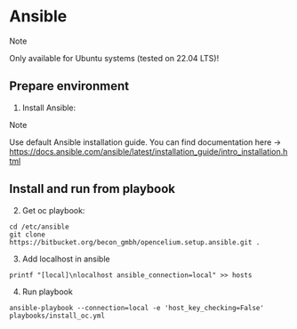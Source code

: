 # Ansible

> [!NOTE] 
> Only available for Ubuntu systems (tested on 22.04 LTS)!

## Prepare environment

1. Install Ansible:

> [!NOTE] 
> Use default Ansible installation guide. You can find documentation here -> https://docs.ansible.com/ansible/latest/installation_guide/intro_installation.html

## Install and run from playbook

2. Get oc playbook:

```
cd /etc/ansible
git clone https://bitbucket.org/becon_gmbh/opencelium.setup.ansible.git .
```

3. Add localhost in ansible

```
printf "[local]\nlocalhost ansible_connection=local" >> hosts
```

4. Run playbook

```
ansible-playbook --connection=local -e 'host_key_checking=False' playbooks/install_oc.yml
```
